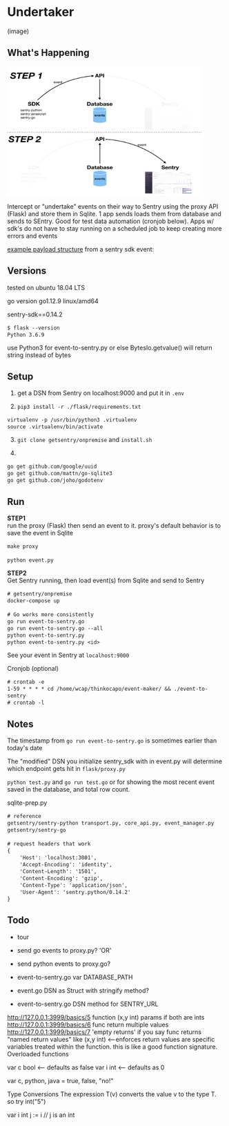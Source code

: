# Undertaker
(image)

## What's Happening
<img src="./img/workflow-diagram.jpeg" width="450" height="300">  

Intercept or "undertake" events on their way to Sentry using the proxy API (Flask) and store them in Sqlite. 1 app sends loads them from database and sends to SEntry. Good for test data automation (cronjob below). Apps w/ sdk's do not have to stay running on a scheduled job to keep creating more errors and events

[example payload structure](./img/payload-structure.png) from a sentry sdk event:  

## Versions
tested on ubuntu 18.04 LTS

go version go1.12.9 linux/amd64

sentry-sdk==0.14.2

```
$ flask --version
Python 3.6.9
```

use Python3 for event-to-sentry.py or else BytesIo.getvalue() will return string instead of bytes

## Setup

1. get a DSN from Sentry on localhost:9000 and put it in `.env`

2. `pip3 install -r ./flask/requirements.txt`
```
virtualenv -p /usr/bin/python3 .virtualenv
source .virtualenv/bin/activate
```
3. `git clone getsentry/onpremise` and `install.sh`

4. 
```
go get github.com/google/uuid
go get github.com/mattn/go-sqlite3
go get github.com/joho/godotenv
```
## Run
**STEP1**  
run the proxy (Flask) then send an event to it. proxy's default behavior is to save the event in Sqlite
```
make proxy

python event.py
```
**STEP2**  
Get Sentry running, then load event(s) from Sqlite and send to Sentry
```
# getsentry/onpremise
docker-compose up

# Go works more consistently
go run event-to-sentry.go
go run event-to-sentry.go --all
python event-to-sentry.py
python event-to-sentry.py <id>
```
See your event in Sentry at `localhost:9000`

Cronjob (optional)
```
# crontab -e
1-59 * * * * cd /home/wcap/thinkocapo/event-maker/ && ./event-to-sentry
# crontab -l
```

## Notes
The timestamp from `go run event-to-sentry.go` is sometimes earlier than today's date

The "modified" DSN you initialize sentry_sdk with in event.py will determine which endpoint gets hit in `flask/proxy.py`

`python test.py` and `go run test.go` or for showing the most recent event saved in the database, and total row count.

sqlite-prep.py

```
# reference
getsentry/sentry-python transport.py, core_api.py, event_manager.py
getsentry/sentry-go

# request headers that work
{
    'Host': 'localhost:3001',
    'Accept-Encoding': 'identity', 
    'Content-Length': '1501', 
    'Content-Encoding': 'gzip', 
    'Content-Type': 'application/json', 
    'User-Agent': 'sentry.python/0.14.2'
}
```

## Todo
- tour
- send go events to proxy.py?
'OR'
- send python events to proxy.go?
- event-to-sentry.go var DATABASE_PATH

- event.go DSN as Struct with stringify method?
- event-to-sentry.go DSN method for SENTRY_URL




http://127.0.0.1:3999/basics/5 function (x,y int) params if both are ints
http://127.0.0.1:3999/basics/6 func return multiple values
http://127.0.0.1:3999/basics/7 'empty returns' if you say func returns "named return values" like (x,y int) <--enforces return values are specific variables treated within the function. this is like a good function signature. Overloaded functions

var c bool <-- defaults as false
var i int <-- defaults as 0

var c, python, java = true, false, "no!"

Type Conversions The expression T(v) converts the value v to the type T. so try int("5")

var i int
j := i // j is an int